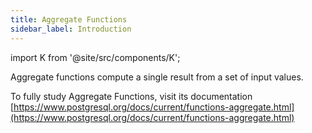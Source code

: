 ```yaml
---
title: Aggregate Functions
sidebar_label: Introduction
---
```


import K from '@site/src/components/K';

Aggregate functions compute a single result from a set of input values.

To fully study Aggregate Functions, visit its documentation [https://www.postgresql.org/docs/current/functions-aggregate.html](https://www.postgresql.org/docs/current/functions-aggregate.html)
